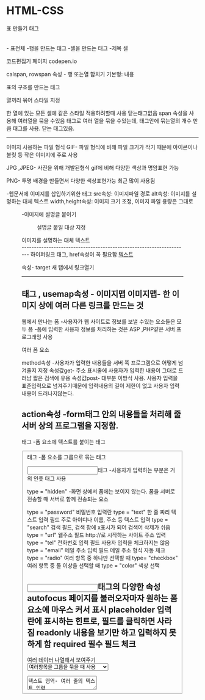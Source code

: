 # HTML-CSS
표 만들기 태그
<table></table> - 표전체
<tr></tr>-행을 만드는 태그
<td></td>-셀을 만드는 태그
<th></th>-제목 셀

코드편집기 페이지
codepen.io

calspan, rowspan 속성 - 행 또는열 합치기
기본형: <td rowspan="합칠 열의 개수">내용</td>

표의 구조를 만드는 태그
<thead><tbody><tfoot>

열끼리 묶어 스타일 지정
<col>
한 열에 있는 모든 셀에 같은 스타일 적용하려할때 사용
닫는태그없음 
span 속성을 사용해 여러열을 묶을  수있음
<colgroup>
태그로 여러 열을 묶을 수있는데, 태그안에 묶는열의 개수 만큼
<col>태그를 사용. 닫는 태그있음.

----------------------------------------------------------------------
이미지
사용하는 파일 형식
GIF- 파일 형식에 비해 파일 크기가 작기 때문에 아이콘이나 불릿
       등 작은 이미지에 주로 사용

JPG ,JPEG- 사진을 위해 개발된형식 gif에 비해 다양한 색상과 명암표현 가능

PNG- 투명 배경을 만들면서 다양한 색상표현가능 최근 많이 사용됨

<img>-웹문서에 이미지를 삽입하기위한 태그
src속성: 이미지파일 경로
alt속성: 이미지를 설명하는 대체 텍스트
width,height속성: 이미지 크기 조정, 이미지 파일 용량은 그대로

<figure><figcaption>-이미지에 설명글 붙이기
<figure>설명글 붙일 대상 지정</figure>
<figcaption>이미지를 설명하는 대체 텍스트</figcaption>
--------------------------------------------------------------------
하이퍼링크
<a>태그, href속성이 꼭 필요함
<a href="링크할 주소"[속성="속성값"]>텍스트</a>

<a>속성- target
새 탭에서 링크열기

-------------------------------------------------------------------
<area>태그 , usemap속성 - 이미지맵
이미지맵- 한 이미지 상에 여러 다른 링크를 만드는 것
-------------------------------------------------------------------
웹에서 만나는 폼
-사용자가 웹 사이트로 정보를 보낼 수있는 요소들은 모두 폼
-폼에 입력한 사용자 정보를 처리하는 것은
  ASP ,PHP같은 서버 프로그래밍 사용

<form [속성 ="속성 값"]> 여러 폼 요소</form>

method속성
-사용자가 입력한 내용들을 서버 쪽 프로그램으로 어떻게 넘겨줄지 지정
속성값get- 주소 표시줄에 사용자가 입력한 내용이 그대로 드러남 짧은 검색에 유용
속성값post- 대부분 이방식 사용. 
                사용자 입력을 표준입력으로 넘겨주기때문에 
                입력내용의 길이 제한이 없고 사용자 입력내용이 드러나지않는다.

action속성
-form태그 안의 내용들을 처리해 줄 서버 상의 프로그램을 지정함.
-------------------------------------------------------------------
<label>태그
-폼 요소에 텍스트를 붙이는 태그

<fieldset>태그
-폼 요소를 그룹으로 묶는 태그

<input>태그
-사용자가 입력하는 부분은 거의 인풋 태그 사용

type = "hidden"
-화면 상에서 폼에는 보이지 않는다.
 폼을 서버로 전송할 때 서버로 함께 전송되는 요소

type = "password"
비밀번호 입력란
type = "text"
한 줄 짜리 텍스트 입력 필드
주로 아이디나 이름, 주소 등 텍스트 입력
type = "search"
검색 필드, 검색 창에 x표시가 되어 검색어 삭제가 쉬움
type = "url"
웹주소 필드 http://로 시작하는 사이트 주소 입력
type = "tel"
전화번호 입력 필드 사용자 입력을 체크하지는 않음
type = "email"
메일 주소 입력 필드
메일 주소 형식 자동 체크
type = "radio"
여러 항목 중 하나만 선택할 때
type= "checkbox"
여러 항목 중 둘 이상을 선택할 때
type = "color"
색상 선택

<input>태그의 다양한 속성
autofocus
페이지를 불러오자마자 원하는 폼 요소에 마우스 커서 표시
placeholder
입력란에 표시하는 힌트로, 필드를 클릭하면 사라짐
readonly
내용을 보기만 하고 입력하지 못하게 함
required
필수 필드 체크
--------------------------------------------------------------------
여러 데이터 나열해서 보여주기
<select><optgroup><option>
여러항목을 그룹을 묶을 때 사용

<textarea>
텍스트 영역- 여러 줄의 텍스트 입력
게시판의 게시물 입력 창, 회원가입 창
<button>
다양한 형태의 버튼 삽입
css를 이용해 원하는 형태로 꾸밀 수 있음
<output>
계산 결과를 브라우저에 표시
<progress>
작업 진행상태를 브라우저에 표시
<meter>
전체 크기중에서 얼마나 차지 하는지 표시
 
